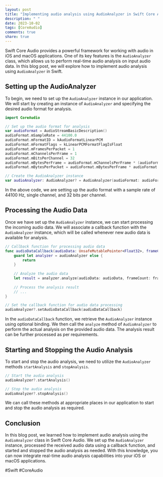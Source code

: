 ```yaml
---
layout: post
title: "Implementing audio analysis using AudioAnalyzer in Swift Core Audio"
description: " "
date: 2023-10-02
tags: [CoreAudio]
comments: true
share: true
---
```


Swift Core Audio provides a powerful framework for working with audio in iOS and macOS applications. One of its key features is the `AudioAnalyzer` class, which allows us to perform real-time audio analysis on input audio data. In this blog post, we will explore how to implement audio analysis using `AudioAnalyzer` in Swift.

## Setting up the AudioAnalyzer

To begin, we need to set up the `AudioAnalyzer` instance in our application. We will start by creating an instance of `AudioAnalyzer` and specifying the desired audio format for analysis.

```swift
import CoreAudio

// Set up the audio format for analysis
var audioFormat = AudioStreamBasicDescription()
audioFormat.mSampleRate = 44100.0
audioFormat.mFormatID = kAudioFormatLinearPCM
audioFormat.mFormatFlags = kLinearPCMFormatFlagIsFloat
audioFormat.mFramesPerPacket = 1
audioFormat.mChannelsPerFrame = 1
audioFormat.mBitsPerChannel = 32
audioFormat.mBytesPerFrame = audioFormat.mChannelsPerFrame * (audioFormat.mBitsPerChannel / 8)
audioFormat.mBytesPerPacket = audioFormat.mBytesPerFrame * audioFormat.mFramesPerPacket

// Create the AudioAnalyzer instance
var audioAnalyzer: AudioAnalyzer? = AudioAnalyzer(audioFormat: audioFormat)
```

In the above code, we are setting up the audio format with a sample rate of 44100 Hz, single channel, and 32 bits per channel.

## Processing the Audio Data

Once we have set up the `AudioAnalyzer` instance, we can start processing the incoming audio data. We will associate a callback function with the `AudioAnalyzer` instance, which will be called whenever new audio data is available for analysis.

```swift
// Callback function for processing audio data
func audioDataCallback(audioData: UnsafeMutablePointer<Float32>, frameCount: UInt32) {
    guard let analyzer = audioAnalyzer else {
        return
    }
    
    // Analyze the audio data
    let result = analyzer.analyze(audioData: audioData, frameCount: frameCount)
    
    // Process the analysis result
    // ...
}

// Set the callback function for audio data processing
audioAnalyzer?.setAudioDataCallback(audioDataCallback)
```

In the `audioDataCallback` function, we retrieve the `AudioAnalyzer` instance using optional binding. We then call the `analyze` method of `AudioAnalyzer` to perform the actual analysis on the provided audio data. The analysis result can be further processed as per requirements.

## Starting and Stopping the Audio Analysis

To start and stop the audio analysis, we need to utilize the `AudioAnalyzer` methods `startAnalysis` and `stopAnalysis`.

```swift
// Start the audio analysis
audioAnalyzer?.startAnalysis()

// Stop the audio analysis
audioAnalyzer?.stopAnalysis()
```

We can call these methods at appropriate places in our application to start and stop the audio analysis as required.

## Conclusion

In this blog post, we learned how to implement audio analysis using the `AudioAnalyzer` class in Swift Core Audio. We set up the `AudioAnalyzer` instance, processed the received audio data using a callback function, and started and stopped the audio analysis as needed. With this knowledge, you can now integrate real-time audio analysis capabilities into your iOS or macOS applications.

#Swift #CoreAudio